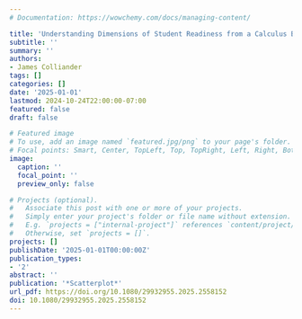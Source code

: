 ```yaml
---
# Documentation: https://wowchemy.com/docs/managing-content/

title: 'Understanding Dimensions of Student Readiness from a Calculus Baseline Assessment Through Semi-Automatic Text Analysis and Clustering'
subtitle: ''
summary: ''
authors:
- James Colliander
tags: []
categories: []
date: '2025-01-01'
lastmod: 2024-10-24T22:00:00-07:00
featured: false
draft: false

# Featured image
# To use, add an image named `featured.jpg/png` to your page's folder.
# Focal points: Smart, Center, TopLeft, Top, TopRight, Left, Right, BottomLeft, Bottom, BottomRight.
image:
  caption: ''
  focal_point: ''
  preview_only: false

# Projects (optional).
#   Associate this post with one or more of your projects.
#   Simply enter your project's folder or file name without extension.
#   E.g. `projects = ["internal-project"]` references `content/project/deep-learning/index.md`.
#   Otherwise, set `projects = []`.
projects: []
publishDate: '2025-01-01T00:00:00Z'
publication_types:
- '2'
abstract: ''
publication: '*Scatterplot*'
url_pdf: https://doi.org/10.1080/29932955.2025.2558152
doi: 10.1080/29932955.2025.2558152
---
```

